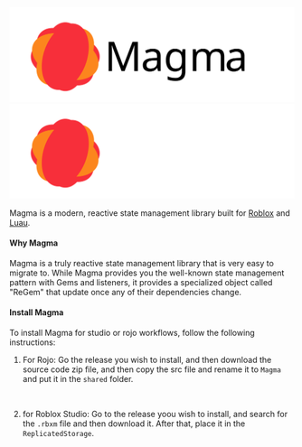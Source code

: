 <img src = "./gh-assets/banner-dark.svg#gh-light-mode-only"><img src = "./gh-assets/banner-white.svg#gh-dark-mode-only">

Magma is a modern, reactive state management library built for [Roblox](https://developer.roblox.com/en-us/) and [Luau](https://luau-lang.org/). 

#### Why Magma
Magma is a truly reactive state management library that is very easy to migrate to. While Magma provides you the well-known state management pattern with Gems and listeners, it provides a specialized object called "ReGem" that update once any of their dependencies change.

#### Install Magma
To install Magma for studio or rojo workflows, follow the following instructions:

1. For Rojo: Go the release you wish to install, and then download the source code zip file, and then copy the src file and rename it to `Magma` and put it in the `shared` folder.
<br>

2. for Roblox Studio: Go to the release yoou wish to install, and search for the `.rbxm` file and then download it. After that, place it in the `ReplicatedStorage`. 
